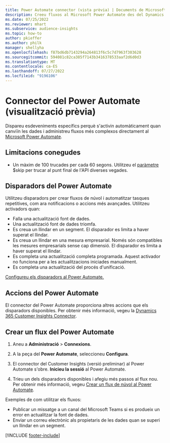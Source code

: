 ```yaml
---
title: Power Automate connector (vista prèvia) | Documents de Microsoft
description: Creeu fluxos al Microsoft Power Automate des del Dynamics 365 Customer Insights.
ms.date: 07/25/2022
ms.reviewer: mhart
ms.subservice: audience-insights
ms.topic: how-to
author: pkieffer
ms.author: philk
manager: shellyha
ms.openlocfilehash: f87bd6db7143294a264813f6c5c7d7963f303628
ms.sourcegitcommit: 594081c82ca385f7143b3416378533aaf2d6d0d3
ms.translationtype: MT
ms.contentlocale: ca-ES
ms.lasthandoff: 07/27/2022
ms.locfileid: "9196106"
---
```

# <a name="power-automate-connector-preview"></a>Connector del Power Automate (visualització prèvia)

Dispareu esdeveniments específics perquè s'activin automàticament quan canviïn les dades i administreu fluxos més complexos directament al [Microsoft Power Automate](https://flow.microsoft.com/).

## <a name="known-limitations"></a>Limitacions conegudes

- Un màxim de 100 trucades per cada 60 segons. Utilitzeu el [paràmetre](/connectors/customerinsights/#get-items-from-an-entity) $skip per trucar al punt final de l'API diverses vegades.

## <a name="power-automate-triggers"></a>Disparadors del Power Automate

Utilitzeu disparadors per crear fluxos de núvol i automatitzar tasques repetitives, com ara notificacions o accions més avançades. Utilitzeu activadors quan:

- Falla una actualització font de dades.
- Una actualització font de dades triomfa.
- Es creua un llindar en un segment. El disparador es limita a haver superat el llindar.
- Es creua un llindar en una mesura empresarial. Només són compatibles les mesures empresarials sense cap dimensió. El disparador es limita a haver superat el llindar.
- Es completa una actualització completa programada. Aquest activador no funciona per a les actualitzacions iniciades manualment.
- Es completa una actualització del procés d'unificació.

[Configureu els disparadors al Power Automate.](https://flow.microsoft.com/connectors/shared_customerinsights/dynamics-365-customer-insights-connector/)

## <a name="power-automate-actions"></a>Accions del Power Automate

El connector del Power Automate proporciona altres accions que els disparadors disponibles. Per obtenir més informació, vegeu la [Dynamics 365 Customer Insights Connector](/connectors/customerinsights/).

## <a name="create-a-power-automate-flow"></a>Crear un flux del Power Automate

1. Aneu a **Administració** > **Connexions**.

1. A la peça del **Power Automate**, seleccioneu **Configura**.

1. El connector del Customer Insights (versió preliminar) al Power Automate s'obre. **Inicieu la sessió** al Power Automate.

1. Trieu un dels disparadors disponibles i afegiu més passos al flux nou. Per obtenir més informació, vegeu [Crear un flux de núvol al Power Automate](/power-automate/get-started-logic-flow).

Exemples de com utilitzar els fluxos: 
- Publicar un missatge a un canal del Microsoft Teams si es produeix un error en actualitzar la font de dades. 
- Enviar un correu electrònic als propietaris de les dades quan se superi un llindar en un segment.

[!INCLUDE [footer-include](includes/footer-banner.md)]
